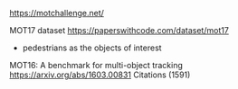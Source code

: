 
https://motchallenge.net/

MOT17 dataset
https://paperswithcode.com/dataset/mot17
- pedestrians as the objects of interest

MOT16: A benchmark for multi-object tracking
https://arxiv.org/abs/1603.00831
Citations (1591)